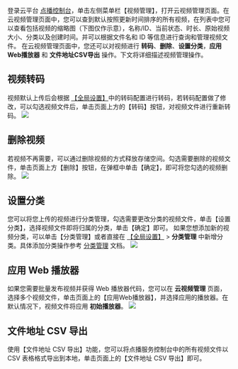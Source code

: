 登录云平台 [点播控制台](http://console.tce.fsphere.cn/video)，单击左侧菜单栏【视频管理】，打开云视频管理页面。在云视频管理页面中，您可以查到默认按照更新时间排序的所有视频，在列表中您可以查看包括视频的缩略图（下图仅作示意），名称/ID、当前状态、时长、原始视频大小、分类以及创建时间。并可以根据文件名和 ID 等信息进行查询和管理视频文件。
在云视频管理页面中，您还可以对视频进行 **转码**、**删除**、**设置分类**，**应用Web播放器** 和 **文件地址CSV导出** 操作。下文将详细描述视频管理操作。

## 视频转码
视频默认上传后会根据 [【全局设置】](http://tcecqpoc.fsphere.cn/document/product/266/14058)中的转码配置进行转码，若转码配置做了修改，可以勾选视频文件后，单击页面上方的【转码】按钮，对视频文件进行重新转码。
![](http://imgcache.tcecqpoc.fsphere.cn/image/mc.qcloudimg.com/static/img/64179e7bf695bd32af696a1743804cff/image.png)

## 删除视频
若视频不再需要，可以通过删除视频的方式释放存储空间。勾选需要删除的视频文件，单击页面上方【删除】按钮，在弹框中单击【确定】，即可将您勾选的视频删除。
![](http://imgcache.tcecqpoc.fsphere.cn/image/mc.qcloudimg.com/static/img/6210e141e78d0244abb43e91c12dcdd3/image.png)

## 设置分类
您可以将您上传的视频进行分类管理，勾选需要更改分类的视频文件，单击【设置分类】，选择视频文件即将归属的分类，单击【确定】即可。
如果您想添加新的视频分类，可以单击【分类管理】或者直接在 [【全局设置】](http://tcecqpoc.fsphere.cn/document/product/266/14058) > **分类管理** 中新增分类。具体添加分类操作参考 [分类管理](http://tcecqpoc.fsphere.cn/document/product/266/14058#.E5.88.86.E7.B1.BB.E7.AE.A1.E7.90.86) 文档。
![](http://imgcache.tcecqpoc.fsphere.cn/image/mc.qcloudimg.com/static/img/2c41b6cb55d697655c1d26cf5b507110/image.png)

## 应用 Web 播放器
如果您需要批量发布视频并获得 Web 播放器代码，您可以在 **云视频管理** 页面，选择多个视频文件，单击页面上的【应用Web播放器】，并选择应用的播放器。在默认情况下，视频文件将应用 **初始播放器**。
![](http://imgcache.tcecqpoc.fsphere.cn/image/mc.qcloudimg.com/static/img/457c45b55e6723bc363cac8af25d27f5/image.png)

## 文件地址 CSV 导出
使用【文件地址 CSV 导出】功能，您可以将点播服务控制台中的所有视频文件以 CSV 表格格式导出到本地，单击页面上的【文件地址 CSV 导出】即可。










